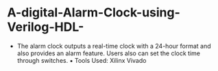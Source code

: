 # A-digital-Alarm-Clock-using-Verilog-HDL-
- The alarm clock outputs a real-time clock with a 24-hour format and also provides an alarm feature. Users also can set the clock time through switches. ▪ Tools Used: Xilinx Vivado
